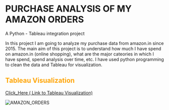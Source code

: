 # PURCHASE ANALYSIS OF MY AMAZON ORDERS

A Python - Tableau integration project

In this project I am going to analyze my purchase data from amazon.in since 2015.
The main aim of this project is to understand how much I have spend on amazon.in (online shopping), what are the major cateories in which I have spend, spend analysis over time, etc.
I have used python programming to clean the data and Tableau for visualization.<br>


## <span style='color:Orange'> Tableau Visualization  </span>

[Click_Here ( Link to Tableau Visualization)](https://public.tableau.com/app/profile/ravi.chandrika/viz/MY_SIZ_YEARS_OF_SHOPPING_ON_AMAZON/6YEARS_AMAZON_SHOPPING)

![AMAZON_ORDERS](https://user-images.githubusercontent.com/51845833/147343113-f46135c5-1254-4000-a4a0-61405deb1a68.png)


